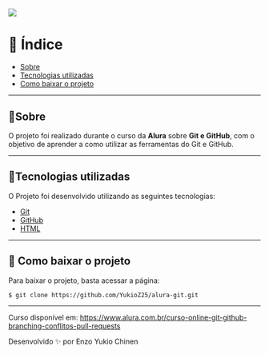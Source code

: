 <h1 >
  <img src="https://ik.imagekit.io/zdc2vswag/alura-removebg-preview_SmyVkKiAt.png?ik-sdk-version=javascript-1.4.3&updatedAt=1655907896862">
</h1>

# 🎯 Índice

- [Sobre](#🧾sobre)
- [Tecnologias utilizadas](#🔌tecnologias-utilizadas)
- [Como baixar o projeto](#🎨-como-baixar-o-projeto)

---

## 🧾Sobre

O projeto foi realizado durante o curso da **Alura** sobre **Git e GitHub**, com o objetivo de aprender a como utilizar as ferramentas do Git e GitHub.

---

## 🔌Tecnologias utilizadas
O Projeto foi desenvolvido utilizando as seguintes tecnologias:

- [Git](https://git-scm.com)
- [GitHub](https://github.com)
- [HTML](https://developer.mozilla.org/pt-BR/docs/Web/HTML)

---

## 🎨 Como baixar o projeto

Para baixar o projeto, basta acessar a página:
 ```bash
 $ git clone https://github.com/YukioZ25/alura-git.git
```

---

Curso disponível em: https://www.alura.com.br/curso-online-git-github-branching-conflitos-pull-requests


Desenvolvido ✨ por Enzo Yukio Chinen 
